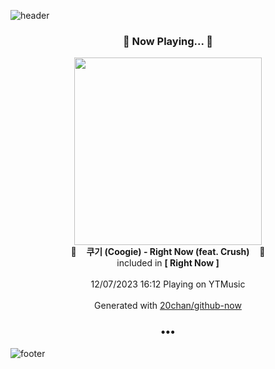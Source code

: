 ![header](https://capsule-render.vercel.app/api?type=wave&height=170&section=header&fontColor=090707&fontAlignX=45&fontAlignY=65&fontSize=100)

<h3 align="center">🎵 Now Playing... 🎵</h3>
<p align="center">
  <a href="https://music.youtube.com/watch?v=5gOVGYcB0B8">
    <img width="300" src="https://lh3.googleusercontent.com/O2efqFCRQjigoeXp153BRB2CdNnQcfuezB9D_Gs9hCqhCs8oa8tRiOk226Q6tyMevO5waipTz53Q-aDrJw">
  </a>
  <br>
  🎵&nbsp&nbsp&nbsp <b>쿠기 (Coogie) - Right Now (feat. Crush)</b> &nbsp&nbsp&nbsp🎵
  <br>
  included in <b>[ Right Now ]</b>
  
  <br />
  <br />
  12/07/2023 16:12 Playing on YTMusic
  <br />
  <br />
  Generated with <a href="https://github.com/20chan/github-now">20chan/github-now</a>
</p>

<h3 align="center">•••</h3>

![footer](https://capsule-render.vercel.app/api?type=wave&height=150&section=footer)
